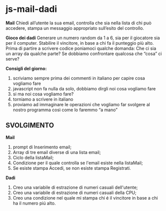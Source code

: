 js-mail-dadi
===
**Mail**
Chiedi all’utente la sua email,
controlla che sia nella lista di chi può accedere,
stampa un messaggio appropriato sull’esito del controllo.

**Gioco dei dadi**
Generare un numero random da 1 a 6, sia per il giocatore sia per il computer.
Stabilire il vincitore, in base a chi fa il punteggio più alto.
Prima di partire a scrivere codice poniamoci qualche domanda:
Che ci sia un array da qualche parte?
Se dobbiamo confrontare qualcosa che “cosa” ci serve?

**Consigli del giorno:**
1. scriviamo sempre prima dei commenti in italiano per capire cosa vogliamo fare
2. javascript non fa nulla da solo, dobbiamo dirgli noi cosa vogliamo fare
3. si ma noi cosa vogliamo fare?
4. torniamo a scrivere in italiano
5. proviamo ad immaginare le operazioni che vogliamo far svolgere al nostro programma così come lo faremmo “a mano”

## SVOLGIMENTO

**Mail**

1. prompt di Inserimento email;
2. Array di tre email diverse di una lista email;
3. Ciclo della listaMail;
4. Condizione per il quale controlla se l'email esiste nella listaMail;
5. Se esiste stampa Accedi, se non esiste stampa Registrati.

**Dadi**

1. Creo una variabile di estrazione di numeri casuali dell'utente;
2. Creo una variabile di estrazione di numeri casuali della CPU;
3. Creo una condizione nel quale mi stampa chi é il vincitore in base a chi ha il numero piú alto.